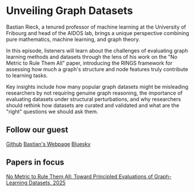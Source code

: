 # Unveiling Graph Datasets
Bastian Rieck, a tenured professor of machine learning at the University of Fribourg and head of the AIDOS lab, brings a unique perspective combining pure mathematics, machine learning, and graph theory. 

In this episode, listeners will learn about the challenges of evaluating graph learning methods and datasets through the lens of his work on the "No Metric to Rule Them All" paper, introducing the RINGS framework for assessing how much a graph's structure and node features truly contribute to learning tasks.

Key insights include how many popular graph datasets might be misleading researchers by not requiring genuine graph reasoning, the importance of evaluating datasets under structural perturbations, and why researchers should rethink how datasets are curated and validated and what are the "right" questions we should ask them.

## Follow our guest

[Github](https://github.com/pseudomanifold)
[Bastian's Webpage](https://bastian.rieck.me)
[Bluesky](https://bsky.app/profile/pseudomanifold.topology.rocks)

## Papers in focus
[No Metric to Rule Them All: Toward Principled Evaluations of Graph-Learning Datasets, 2025](https://arxiv.org/abs/2502.02379)


